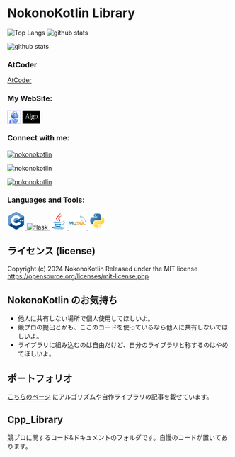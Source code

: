 # NokonoKotlin Library


<!-- github ステータス -->
<p align="left">
	 <img alt="Top Langs" height="160px" src="https://github-readme-stats.vercel.app/api/top-langs/?username=NokonoKotlin&layout=compact&count_private=true&show_icons=true&theme=tokyonight" />
	<img alt="github stats" height="160px" src="https://github-readme-stats.vercel.app/api?username=NokonoKotlin&theme=tokyonight&show_icons=ture" />
</p>

<p align="left">
	<img alt="github stats" height="100px" src="https://github-profile-trophy.vercel.app/?username=NokonoKotlin&theme=tokyonight&column=7" />
</p>



<h3>AtCoder</h3>
<p>
    <a href = "https://atcoder.jp/users/NokonoKotlin" > AtCoder </a>
</p>


<h3 align="left">My WebSite:</h3>
<p align="left">
	<a href="https://nokonokotlin.github.io/Home/index.html" target="blank"><img align="center"
	alt="nokonokotlin" height="30" width="30" src = "./static/images/NokonoKotlin.jpeg"></a>  
	<a href="https://nokonokotlin.github.io/Home/Contents/algorithm_database/index.html" target="blank"><img align="center"
	alt="nokonokotlin" height="30" width="40" src = "./static/images/Algo.jpeg"></a>
</p>





<h3 align="left">Connect with me:</h3>
<p align="left">
	<a href="https://twitter.com/nokonokotlin" target="blank"><img align="center" src="https://raw.githubusercontent.com/rahuldkjain/github-profile-readme-generator/master/src/images/icons/Social/twitter.svg" alt="nokonokotlin" height="30" width="40" /></a>
</p>




<p align="left"> <img src="https://komarev.com/ghpvc/?username=nokonokotlin&label=Profile%20views&color=0e75b6&style=flat" alt="nokonokotlin" /> </p>

<p align="left"> <a href="https://twitter.com/nokonokotlin" target="blank"><img src="https://img.shields.io/twitter/follow/nokonokotlin?logo=twitter&style=for-the-badge" alt="nokonokotlin" /></a> </p>







<h3 align="left">Languages and Tools:</h3>
<p align="left"> 
	<a href="https://www.w3schools.com/cpp/" target="_blank" rel="noreferrer"> <img src="https://raw.githubusercontent.com/devicons/devicon/master/icons/cplusplus/cplusplus-original.svg" alt="cplusplus" width="40" height="40"/> </a> <a href="https://flask.palletsprojects.com/" target="_blank" rel="noreferrer"> <img src="https://www.vectorlogo.zone/logos/pocoo_flask/pocoo_flask-icon.svg" alt="flask" width="40" height="40"/> </a> 
	<a href="https://www.java.com" target="_blank" rel="noreferrer"> <img src="https://raw.githubusercontent.com/devicons/devicon/master/icons/java/java-original.svg" alt="java" width="40" height="40"/> </a> <a href="https://www.mysql.com/" target="_blank" rel="noreferrer"> <img src="https://raw.githubusercontent.com/devicons/devicon/master/icons/mysql/mysql-original-wordmark.svg" alt="mysql" width="40" height="40"/> </a> 
	<a href="https://www.python.org" target="_blank" rel="noreferrer"> <img src="https://raw.githubusercontent.com/devicons/devicon/master/icons/python/python-original.svg" alt="python" width="40" height="40"/> </a> 
</p>


## ライセンス (license)
Copyright (c) 2024 NokonoKotlin
Released under the MIT license
https://opensource.org/licenses/mit-license.php


## NokonoKotlin のお気持ち
- 他人に共有しない場所で個人使用してほしいよ。
- 競プロの提出とかも、ここのコードを使っているなら他人に共有しないでほしいよ。
- ライブラリに組み込むのは自由だけど、自分のライブラリと称するのはやめてほしいよ。



## ポートフォリオ

<a href = "https://nokonokotlin.github.io/Home/database/Contents/index.html">こちらのページ</a> にアルゴリズムや自作ライブラリの記事を載せています。


## Cpp_Library

競プロに関するコード&ドキュメントのフォルダです。自慢のコードが置いてあります。


